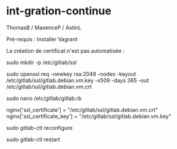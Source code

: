 # int-gration-continue

ThomasB / MaxenceP / AstinL

Pré-requis :
  Installer Vagrant


La création de certificat n'est pas automatisée :

sudo mkdir -p /etc/gitlab/ssl

sudo openssl req -newkey rsa:2048 -nodes -keyout /etc/gitlab/ssl/gitlab.debian.vm.key -x509 -days 365 -out /etc/gitlab/ssl/gitlab.debian.vm.crt

sudo nano /etc/gitlab/gitlab.rb

nginx['ssl_certificate'] = "/etc/gitlab/ssl/gitlab.debian.vm.crt"
nginx['ssl_certificate_key'] = "/etc/gitlab/ssl/gitlab.debian.vm.key"

sudo gitlab-ctl reconfigure

sudo gitlab-ctl restart

